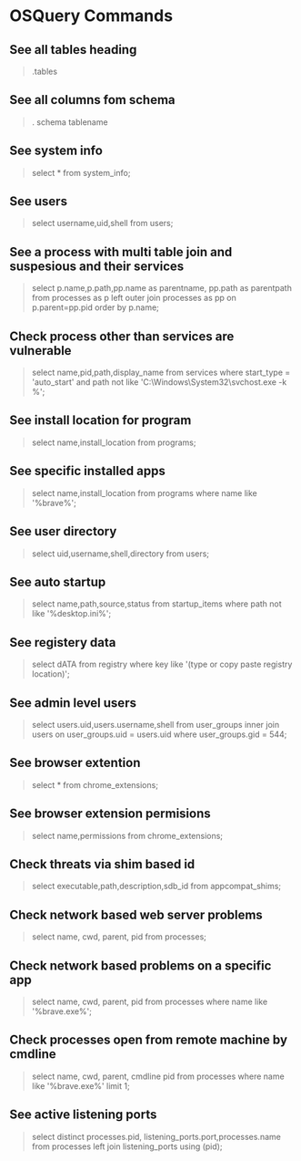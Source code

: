 # OSQuery Commands

## See all tables heading

> .tables

## See all columns fom schema

> . schema tablename
 
## See system info

> select * from system_info;

## See users

> select username,uid,shell from users;		

## See a process with multi table join and suspesious and their services

> select p.name,p.path,pp.name as parentname, pp.path as parentpath from processes as p left outer join processes as pp on p.parent=pp.pid order by p.name;

## Check process other than services are vulnerable

> select name,pid,path,display_name from services where start_type = 'auto_start' and path not like 'C:\Windows\System32\svchost.exe -k %';

## See install location for program

> select name,install_location from programs;

## See specific installed apps

> select name,install_location from programs where name like '%brave%';

## See user directory

> select uid,username,shell,directory from users;

## See auto startup

> select name,path,source,status from startup_items where path not like '%desktop.ini%';

## See registery data

> select dATA from registry where key like '(type or copy paste registry location)';

## See admin level users

> select users.uid,users.username,shell from user_groups inner join users on user_groups.uid = users.uid where user_groups.gid = 544;

## See browser extention

> select * from chrome_extensions;

## See browser extension permisions

> select name,permissions from chrome_extensions;

## Check threats via shim based id

> select executable,path,description,sdb_id from appcompat_shims;

## Check network based web server problems

> select name, cwd, parent, pid from processes;

## Check network based problems on a specific app

> select name, cwd, parent, pid from processes where name like '%brave.exe%';

## Check processes open from remote machine by cmdline

> select name, cwd, parent, cmdline pid from processes where name like '%brave.exe%' limit 1;

## See active listening ports

> select distinct processes.pid, listening_ports.port,processes.name from processes left join listening_ports using (pid);
